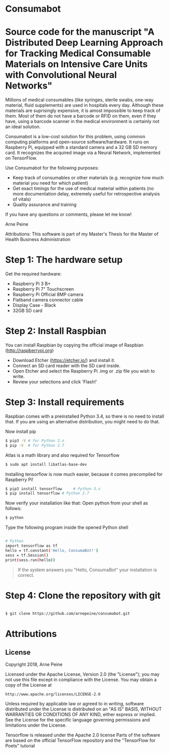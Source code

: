# Consumabot
# Source code for the manuscript "A Distributed Deep Learning Approach for Tracking Medical Consumable Materials on Intensive Care Units with Convolutional Neural Networks"

Millions of medical consumables (like syringes, sterile swabs, one-way material, fluid supplements) are used in hospitals every day. Although these materials are suprisingly expensive, it is amost impossible to keep track of them. Most of them do not have a barcode or RFID on them, even if they have, using a barcode scanner in the medical environment is certainly not an ideal solution.

Consumabot is a low-cost solution for this problem, using common computing platforms and open-source software/hardware. It runs on Raspberry Pi, equipped with a standard camera and a 32 GB SD memory card. It recognizes the acquired image via a Neural Network, implemented on TensorFlow.

Use Consumabot for the following purposes:
- Keep track of consumables or other materials (e.g. recognize how much material you need for which patient)
- Get exact timings for the use of medical material within patients (no more documentation delay, extremely useful for retrospective analysis of vitals)
- Quality assurance and training

If you have any questions or comments, please let me know!

Arne Peine

Attributions: This software is part of my Master's Thesis for the Master of Health Business Administration

# Step 1: The hardware setup
Get the required hardware:
- Raspberry Pi 3 B+
- Raspberry Pi 7" Touchscreen 
- Raspberry Pi Official 8MP camera
- Flatband camera connector cable
- Display Case - Black
- 32GB SD card

# Step 2: Install Raspbian
You can install Raspbian by copying the official image of Raspbian (http://raspberrypi.org)
- Download Etcher (https://etcher.io/) and install it.
- Connect an SD card reader with the SD card inside.
- Open Etcher and select the Raspberry Pi .img or .zip file you wish to write.
- Review your selections and click 'Flash!'

# Step 3: Install requirements
Raspbian comes with a preinstalled Python 3.4, so there is no need to install that. If you are using an alternative distribution, you might need to do that.

Now install pip

```sh
$ pip3 -V # for Python 3.n
$ pip -V  # for Python 2.7
```

Atlas is a math library and also required for Tensorflow

```sh
$ sudo apt install libatlas-base-dev
```

Installing tensorflow is now much easier, because it comes precompiled for Raspberry Pi!

```sh
$ pip3 install tensorflow     # Python 3.n
$ pip install tensorflow # Python 2.7
```

Now verify your installation like that: Open python from your shell as follows:
```sh
$ python
```

Type the following program inside the opened Python shell

```sh

# Python
import tensorflow as tf
hello = tf.constant('Hello, ConsumaBot!')
sess = tf.Session()
print(sess.run(hello))
```

> If the system answers you "Hello, ConsumaBot" your installation is correct.

# Step 4: Clone the repository with git

```sh

$ git clone https://github.com/arnepeine/consumabot.git
```

# Attributions


License
----

Copyright 2018, Arne Peine

Licensed under the Apache License, Version 2.0 (the "License");
you may not use this file except in compliance with the License.
You may obtain a copy of the License at

    http://www.apache.org/licenses/LICENSE-2.0

Unless required by applicable law or agreed to in writing, software
distributed under the License is distributed on an "AS IS" BASIS,
WITHOUT WARRANTIES OR CONDITIONS OF ANY KIND, either express or implied.
See the License for the specific language governing permissions and
limitations under the License.

Tensorflow is released under the Apache 2.0 license
Parts of the software are based on the official TensorFlow repository and the "TensorFlow for Poets" tutorial
